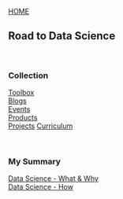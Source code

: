 [HOME](https://tane-rs.github.io)

## Road to Data Science

<br>

### Collection
[Toolbox](collection/toolbox.md)   
[Blogs](collection/blogs.md)  
[Events](collection/events.md)  
[Products](collection/products.md)  
[Projects](collection/projects.md)
[Curriculum](collection/curriculum.md)

<br>

### My Summary
[Data Science - What & Why]()  
[Data Science - How]()